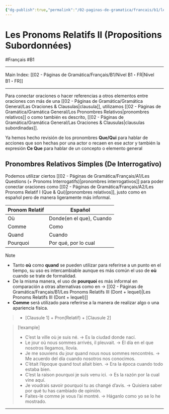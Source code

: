 ```yaml
---
{"dg-publish":true,"permalink":"/02-paginas-de-gramatica/francais/b1/les-pronoms-relatifs-ii-propositions-subordonnees/"}
---
```


# Les Pronoms Relatifs II (Propositions Subordonnées)
#Français #B1
___
Main Index: [[02 - Páginas de Gramática/Français/B1/Nivel B1・FR\|Nivel B1・FR]]
___
Para conectar oraciones o hacer referencias a otros elementos entre oraciones con más de una [[02 - Páginas de Gramática/Gramática General/Las Oraciones & Clausulas\|clausula]], utilizamos [[02 - Páginas de Gramática/Gramática General/Los Pronombres Relativos\|pronombres relativos]] o como también es descrito, [[02 - Páginas de Gramática/Gramática General/Las Oraciones & Clausulas\|clausulas subordinadas]].

Ya hemos hecho revisión de los pronombres **Que/Qui** para hablar de acciones que son hechas por una actor o recaen en ese actor y también la expresión **Ce Que** para hablar de un concepto o elemento general

## Pronombres Relativos Simples (De Interrogativo)
Podemos utilizar ciertos [[02 - Páginas de Gramática/Français/A1/Les Questions (+ Pronoms Interrogatifs)\|pronombres interrogativos]] para poder conectar oraciones como [[02 - Páginas de Gramática/Français/A2/Les Pronoms Relatif I (Que & Qui)\|pronombres relativos]], justo como en español pero de manera ligeramente más informal.

| Pronom Relatif | Español                  |
| -------------- | ------------------------ |
| Où             | Donde(en el que), Cuando |
| Comme          | Como                     |
| Quand          | Cuando                   |
| Pourquoi       | Por qué, por lo cual     |

> [!NOTE] 
> - Tanto **où** como **quand** se pueden utilizar para referirse a un punto en el tiempo, su uso es intercambiable aunque es más común el uso de **où** cuando se trate de formalidad.
> - De la misma manera, el uso de **pourquoi** es más informal en comparación a otras alternativas como en → [[02 - Páginas de Gramática/Français/B1/Les Pronoms Relatifs III (Dont + lequel)\|Les Pronoms Relatifs III (Dont + lequel)]]
> - **Comme** será utilizado para referirse a la manera de realizar algo o una apariencia física.

>- [Clausule 1] + Pron(Relatif) + [Clausule 2]

> [!example] 
> - C’est la ville où je suis né. → Es la ciudad donde nací.
> - Le jour où nous sommes arrivés, il pleuvait. → El día en el que nosotros llegamos, llovía.
> - Je me souviens du jour quand nous nous sommes rencontrés. → Me acuerdo del día cuando nosotros nos conocimos.
> - C’était l’époque quand tout allait bien. → Era la época cuando todo estaba bien.
> - C’est la raison pourquoi je suis venu ici. → Es la razón por la cual vine aquí.
> - Je voudrais savoir pourquoi tu as changé d’avis. → Quisiera saber por qué tu has cambiado de opinión.
> - Faites-le comme je vous l’ai montré. → Háganlo como yo se lo he mostrado.


___